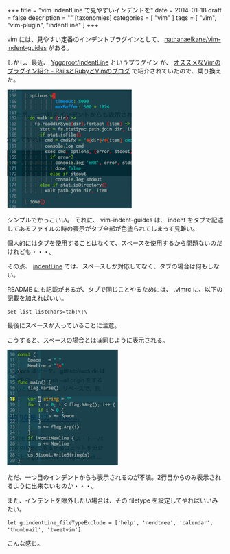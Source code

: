 +++
title = "vim indentLine で見やすいインデントを"
date = 2014-01-18
draft = false
description = ""
[taxonomies]
categories = [ "vim" ]
tags = [ "vim", "vim-plugin", "indentLine" ]
+++

vim には、見やすい定番のインデントプラグインとして、
[nathanaelkane/vim-indent-guides](https://github.com/nathanaelkane/vim-indent-guides)
がある。

しかし、最近、
[Yggdroot/indentLine](https://github.com/Yggdroot/indentLine)
というプラグイン が、 [オススメなVimのプラグイン紹介 - RailsとRubyとVimのブログ](http://alpaca.tc/blog/vim/plugins-best-of-vim-1.html)
で紹介されていたので、乗り換えた。

![image](./20140119_002810.png)

シンプルでかっこいい。 それに、 vim-indent-guides は、 indent
をタブで記述してあるファイルの時の表示がタブ全部が色塗られてしまって見難い。

個人的にはタブを使用することはなくて、スペースを使用するから問題ないのだけれども・・・。

その点、 [indentLine](https://github.com/Yggdroot/indentLine)
では、スペースしか対応してなく、タブの場合は何もしない。

README にも記載があるが、タブで同じことやるためには、 .vimrc
に、以下の記載を加えればいい。

```vim
set list listchars=tab:\¦\
```

最後にスペースが入っていることに注意。

こうすると、スペースの場合とほぼ同じように表示される。

![image](./20140119_135554.png)

ただ、一つ目のインデントからも表示されるのが不満。2行目からのみ表示されるように出来ないものか・・・。

また、インデントを除外したい場合は、その filetype
を設定してやればいいみたい。

```vim
let g:indentLine_fileTypeExclude = ['help', 'nerdtree', 'calendar', 'thumbnail', 'tweetvim']
```

こんな感じ。

